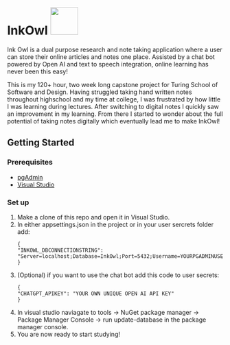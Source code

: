 # InkOwl <img width="64" height="64" src="https://github.com/Eli-J-Paris/InkOwl/assets/130601227/c3eaf981-8a7d-4993-9ea5-d168bfe21437">
Ink Owl is a dual purpose research and note taking application where a user can store their online articles and notes one place. Assisted by a chat bot powered by Open AI and text to speech integration, online learning has never been this easy! 

This is my 120+ hour, two week long capstone project for Turing School of Software and Design. Having struggled taking hand written notes throughout highschool and my time at college, I was frustrated by how little I was learning during lectures. After switching to digital notes I quickly saw an improvement in my learning. From there I started to wonder about the full potential of taking notes digitally which eventually lead me to make InkOwl!

## Getting Started

### Prerequisites
* [pgAdmin](https://www.pgadmin.org/)
* [Visual Studio](https://visualstudio.microsoft.com/)

### Set up
1. Make a clone of this repo and open it in Visual Studio.
2. In either appsettings.json in the project or in your user sercrets folder add:
   ```
   {
   "INKOWL_DBCONNECTIONSTRING": "Server=localhost;Database=InkOwl;Port=5432;Username=YOURPGADMINUSERNAME;Password=YOURPGADMINPASSWORD",
   }
   ```
3. (Optional) if you want to use the chat bot add this code to user secrets:
    ```
   {
   "CHATGPT_APIKEY": "YOUR OWN UNIQUE OPEN AI API KEY"
   }
   ```
 4. In visual studio naviagate to tools -> NuGet package manager -> Package Manager Console -> run update-database in the package manager console.
 5. You are now ready to start studying!
